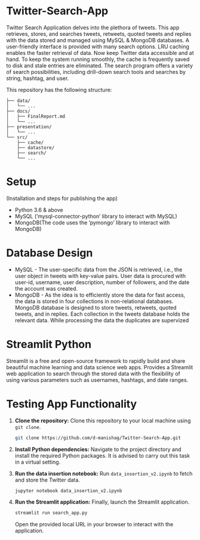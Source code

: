 # Twitter-Search-App
Twitter Search Application delves into the plethora of tweets. This app retrieves, stores, and searches tweets, retweets, quoted tweets and replies with the data stored and managed using MySQL &amp; MongoDB databases. A user-friendly interface is provided with many search options. LRU caching enables the faster retrieval of data. Now keep Twitter data accessible and at hand.
To keep the system running smoothly, the cache is frequently saved to disk and stale entries are eliminated.
The search program offers a variety of search possibilities, including drill-down search tools and searches by string, hashtag, and user.

This repository has the following structure:

```
├── data/
│   └── ...
├── docs/
│   ├── FinalReport.md
│   └── ...
├── presentation/
│   └── ...
└── src/
    ├── cache/
    ├── datastore/
    ├── search/
    └── ...
```
# Setup 
(Installation and steps for publishing the app)
- Python 3.6 & above
- MySQL (’mysql-connector-python’ library to interact with MySQL)
- MongoDB(The code uses the ’pymongo’ library to interact with
MongoDB)

# Database Design 
- MySQL - The user-specific data from the JSON is retrieved, i.e., the user object in tweets with key-value pairs.
User data is procured with user-id, username, user description, number of followers, and the date the
account was created.
- MongoDB - As the idea is to efficiently store the data for fast access, the data
is stored in four collections in non-relational databases. MongoDB database is designed to store tweets,
retweets, quoted tweets, and in replies. Each collection in the tweets database holds the relevant data.
While processing the data the duplicates are supervized

# Streamlit Python
Streamlit is a free and open-source framework to rapidly build and share beautiful machine learning and data science web apps. 
Provides a Streamlit web application to search through the stored data with the flexibility of using various parameters such as usernames, 
hashtags, and date ranges.

# Testing App Functionality

1. **Clone the repository:** Clone this repository to your local machine using `git clone`.

    ```bash
    git clone https://github.com/d-manishag/Twitter-Search-App.git
    ```

2. **Install Python dependencies:** Navigate to the project directory and install the required Python packages. It is advised to carry out this task in a virtual setting.



3. **Run the data insertion notebook:** Run `data_insertion_v2.ipynb` to fetch and store the Twitter data.

    ```bash
    jupyter notebook data_insertion_v2.ipynb
    ```

4. **Run the Streamlit application:** Finally, launch the Streamlit application.

    ```bash
    streamlit run search_app.py
    ```

    Open the provided local URL in your browser to interact with the application.


